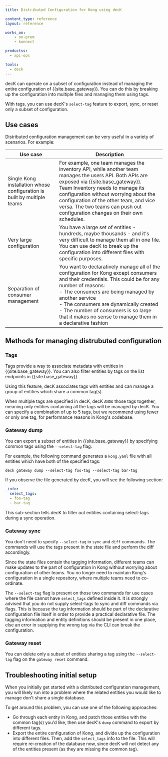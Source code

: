 ```yaml
---
title: Distributed Configuration for Kong using decK

content_type: reference
layout: reference

works_on:
    - on-prem
    - konnect

productss:
  - api-ops

tools:
  - deck
---
```


decK can operate on a subset of configuration instead of
managing the entire configuration of {{site.base_gateway}}.
You can do this by breaking up the configuration into multiple files and managing them using tags.

With tags, you can use decK's `select-tag` feature to export, sync, or reset
only a subset of configuration.

## Use cases

Distributed configuration management can be very useful in a variety of scenarios. 
For example:

| Use case | Description |
|----------|-------------|
| Single Kong installation whose configuration is built by multiple teams | For example, one team manages the inventory API, while another team manages the users API. Both APIs are exposed via {{site.base_gateway}}. <br> Team Inventory needs to manage its configuration without worrying about the configuration of the other team, and vice versa. The two teams can push out configuration changes on their own schedules. |
| Very large configuration | You have a large set of entities - hundreds, maybe thousands - and it's very difficult to manage them all in one file. You can use decK to break up the configuration into different files with specific purposes. |
| Separation of consumer management | You want to declaratively manage all of the configuration for Kong except consumers and their credentials. This could be for any number of reasons: <br> - The consumers are being managed by another service <br> - The consumers are dynamically created <br> - The number of consumers is so large that it makes no sense to manage them in a declarative fashion | 

## Methods for managing distrubuted configuration

### Tags

Tags provide a way to associate metadata with entities
in {{site.base_gateway}}. You can also filter entities by tags on the list endpoints in {{site.base_gateway}}.

Using this feature, decK associates tags with entities and can manage a group
of entities which share a common tag(s).

When multiple tags are specified in decK, decK `AND`s those tags together,
meaning only entities containing all the tags will be managed by decK.
You can specify a combination of up to 5 tags, but we recommend using
fewer or only one tag, for performance reasons in Kong's codebase.

### Gateway dump 

You can export a subset of entities in {{site.base_gateway}} by specifying common tags
using the `--select-tag` flag.

For example, the following command generates a `kong.yaml` file with all entities 
which have both of the specified tags:

```shell
deck gateway dump --select-tag foo-tag --select-tag bar-tag
```

If you observe the file generated by decK, you will see the following section:

```yaml
_info:
  select_tags:
  - foo-tag
  - bar-tag
```

This sub-section tells decK to filter out entities containing select-tags during
a sync operation.

### Gateway sync

You don't need to specify `--select-tag` in `sync` and `diff` commands.
The commands will use the tags present in the state file and perform the diff
accordingly.

Since the state files contain the tagging information, different teams can
make updates to the part of configuration in Kong without worrying about
configuration of other teams. You no longer need to maintain Kong's
configuration in a single repository, where multiple teams need to
co-ordinate.

The `--select-tag` flag is present on those two commands for use cases where
the file cannot have `select_tags` defined inside it. It is strongly advised
that you do not supply select-tags to sync and diff commands via flags.
This is because the tag information should be part of the declarative
configuration file itself in order to provide a practical declarative file.
The tagging information and entity definitions should be present in one place,
else an error in supplying the wrong tag via the CLI can break the
configuration.

### Gateway reset

You can delete only a subset of entities sharing a tag using the `--select-tag`
flag on the `gateway reset` command.

## Troubleshooting initial setup

When you initially get started with a distributed configuration
management, you will likely run into a problem where the related entities
you would like to manage don't share a single database.

To get around this problem, you can use one of the following approaches:

- Go through each entity in Kong, and patch those entities with the common
  tag(s) you'd like, then use decK's `dump` command to export by different
  tags.
- Export the entire configuration of Kong, and divide up the configuration
  into different files. Then, add the `select_tags` info to the file.
  This will require re-creation of the database now, since decK will not
  detect any of the entities present (as they are missing the common tag).
